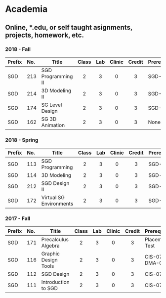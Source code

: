 # Academia
## Online, *.edu, or self taught asignments, projects, homework, etc.



### 2018 - Fall
| Prefix | No. | Title | Class | Lab | Clinic | Credit | Prerequisites |
|:-------|:----|-------|:-----:|:---:|:------:|:------:|:-----------------|
| SGD | 213 | SGD Programming II | 2 | 3 | 0 | 3 | SGD-113 |
| SGD | 214 | 3D Modeling II     | 2 | 3 | 0 | 3 | SGD-114 |
| SGD | 174 | SG Level Design    | 2 | 3 | 0 | 3 | SGD-112 |
| SGD | 162 | SG 3D Animation    | 2 | 3 | 0 | 3 | None |


### 2018 - Spring
| Prefix | No. | Title | Class | Lab | Clinic | Credit | Prerequisites |
|:-------|:----|-------|:-----:|:---:|:------:|:------:|:-----------------|
| SGD | 113 | SGD Programming         | 2 | 3 | 0 | 3 | SGD-113 |
| SGD | 114 | 3D Modeling             | 2 | 3 | 0 | 3 | SGD-113 |
| SGD | 212 | SGD Design II           | 2 | 3 | 0 | 3 | SGD-113 |
| SGD | 172 | Virtual SG Environments | 2 | 3 | 0 | 3 | SGD-113 |


### 2017 - Fall
| Prefix | No. | Title | Class | Lab | Clinic | Credit | Prerequisites    |
|:-------|:----|-------|:-----:|:---:|:------:|:------:|:-----------------|
| SGD | 171 | Precalculus Algebra  | 2 | 3 | 0 | 3 | Placement Test |
| SGD | 116 | Graphic Design Tools | 2 | 3 | 0 | 3 | CIS-070 and DMA-040 |
| SGD | 112 | SGD Design           | 2 | 3 | 0 | 3 | CIS-070 |
| SGD | 111 | Introduction to SGD  | 2 | 3 | 0 | 3 | CIS-070 |




